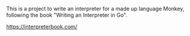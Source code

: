 This is a project to write an interpreter for a made up language Monkey, following the book "Writing an Interpreter in Go".

https://interpreterbook.com/